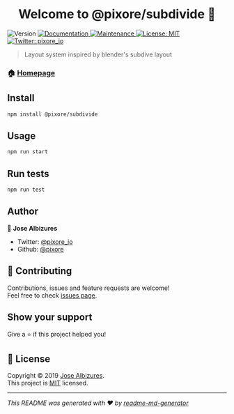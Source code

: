 <h1 align="center">Welcome to @pixore/subdivide 👋</h1>
<p>
  <img alt="Version" src="https://img.shields.io/badge/version-0.0.1-blue.svg?cacheSeconds=2592000" />
  <a href="https://github.com/pixore/subdivide#readme" target="_blank">
    <img alt="Documentation" src="https://img.shields.io/badge/documentation-yes-brightgreen.svg" />
  </a>
  <a href="https://github.com/pixore/subdivide/graphs/commit-activity" target="_blank">
    <img alt="Maintenance" src="https://img.shields.io/badge/Maintained%3F-yes-green.svg" />
  </a>
  <a href="https://github.com/pixore/subdivide/blob/master/LICENSE" target="_blank">
    <img alt="License: MIT" src="https://img.shields.io/github/license/pixore/@pixore/subdivide" />
  </a>
  <a href="https://twitter.com/pixore_io" target="_blank">
    <img alt="Twitter: pixore_io" src="https://img.shields.io/twitter/follow/pixore_io.svg?style=social" />
  </a>
</p>

> Layout system inspired by blender's subdive layout

### 🏠 [Homepage](https://github.com/pixore/subdivide#readme)

## Install

```sh
npm install @pixore/subdivide
```

## Usage

```sh
npm run start
```

## Run tests

```sh
npm run test
```

## Author

👤 **Jose Albizures**

- Twitter: [@pixore_io](https://twitter.com/pixore_io)
- Github: [@pixore](https://github.com/pixore)

## 🤝 Contributing

Contributions, issues and feature requests are welcome!<br />Feel free to check [issues page](https://github.com/pixore/subdivide/issues).

## Show your support

Give a ⭐️ if this project helped you!

## 📝 License

Copyright © 2019 [Jose Albizures](https://github.com/pixore).<br />
This project is [MIT](https://github.com/pixore/subdivide/blob/master/LICENSE) licensed.

---

_This README was generated with ❤️ by [readme-md-generator](https://github.com/kefranabg/readme-md-generator)_
